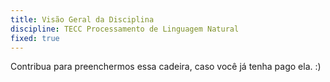 ```yaml
---
title: Visão Geral da Disciplina
discipline: TECC Processamento de Linguagem Natural
fixed: true
---
```


Contribua para preenchermos essa cadeira, caso você já tenha pago ela. :)